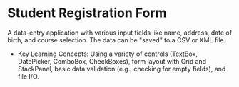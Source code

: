 # Student Registration Form
A data-entry application with various input fields like name, address, date of birth, and course selection. The data can be "saved" to a CSV or XML file.
- Key Learning Concepts: Using a variety of controls (TextBox, DatePicker, ComboBox, CheckBoxes), form layout with Grid and StackPanel, basic data validation (e.g., checking for empty fields), and file I/O.
